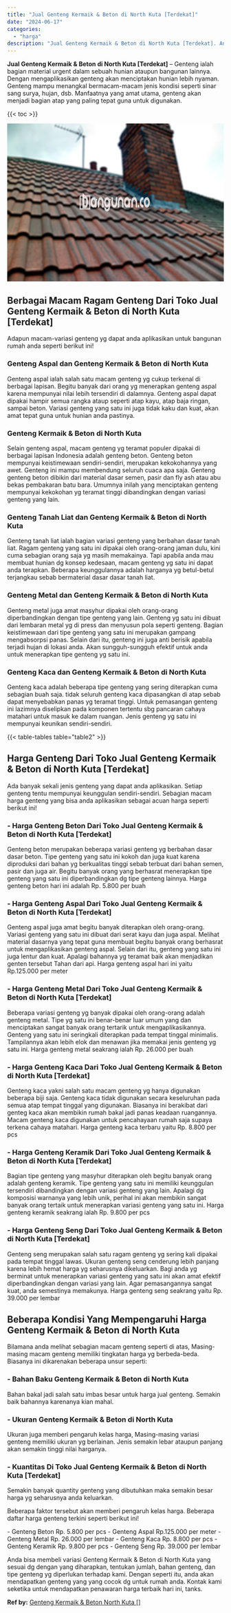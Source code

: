 ```yaml
---
title: "Jual Genteng Kermaik & Beton di North Kuta [Terdekat]"
date: "2024-06-17"
categories: 
  - "harga"
description: "Jual Genteng Kermaik & Beton di North Kuta [Terdekat]. Anda bisa membeli variasi Genteng Kermaik & Beton di North Kuta yang sesuai dg dengan yang diharapkan,..."
---
```


**Jual Genteng Kermaik & Beton di North Kuta \[Terdekat\]** – Genteng ialah bagian material urgent dalam sebuah hunian ataupun bangunan lainnya. Dengan mengaplikasikan genteng akan menciptakan hunian lebih nyaman. Genteng mampu menangkal bermacam-macam jenis kondisi seperti sinar sang surya, hujan, dsb. Manfaatnya yang amat utama, genteng akan menjadi bagian atap yang paling tepat guna untuk digunakan.

{{< toc >}}

![Jual Genteng Kermaik & Beton di North Kuta [Terdekat]](/images/genteng-minimalis-murah24.png)

## Berbagai Macam Ragam Genteng Dari Toko Jual Genteng Kermaik & Beton di North Kuta \[Terdekat\]

Adapun macam-variasi genteng yg dapat anda aplikasikan untuk bangunan rumah anda seperti berikut ini!

### Genteng Aspal dan Genteng Kermaik & Beton di North Kuta

Genteng aspal ialah salah satu macam genteng yg cukup terkenal di berbagai lapisan. Begitu banyak dari orang yg menerapkan genteng aspal karena mempunyai nilai lebih tersendiri di dalamnya. Genteng aspal dapat dipakai hampir semua rangka ataup seperti atap kayu, atap baja ringan, sampai beton. Variasi genteng yang satu ini juga tidak kaku dan kuat, akan amat tepat guna untuk hunian anda pastinya.

### Genteng Kermaik & Beton di North Kuta

Selain genteng aspal, macam genteng yg teramat populer dipakai di berbagai lapisan Indonesia adalah genteng beton. Genteng beton mempunyai keistimewaan sendiri-sendiri, merupakan kekokohannya yang awet. Genteng ini mampu membendung seluruh cuaca apa saja. Genteng genteng beton dibikin dari material dasar semen, pasir dan fly ash atau abu bekas pembakaran batu bara. Umumnya inilah yang menciptakan genteng mempunyai kekokohan yg teramat tinggi dibandingkan dengan variasi genteng yang lain.

### Genteng Tanah Liat dan Genteng Kermaik & Beton di North Kuta

Genteng tanah liat ialah bagian variasi genteng yang berbahan dasar tanah liat. Ragam genteng yang satu ini dipakai oleh orang-orang jaman dulu, kini cuma sebagian orang saja yg masih memakainya. Tapi apabila anda mau membuat hunian dg konsep kedesaan, macam genteng yg satu ini dapat anda terapkan. Beberapa keunggulannya adalah harganya yg betul-betul terjangkau sebab bermaterial dasar dasar tanah liat.

### Genteng Metal dan Genteng Kermaik & Beton di North Kuta

Genteng metal juga amat masyhur dipakai oleh orang-orang diperbandingkan dengan tipe genteng yang lain. Genteng yg satu ini dibuat dari lembaran metal yg di press dan menyusun pola seperti genteng. Bagian keistimewaan dari tipe genteng yang satu ini merupakan gampang mengabsorpsi panas. Selain dari itu, genteng ini juga anti berisik apabila terjadi hujan di lokasi anda. Akan sungguh-sungguh efektif untuk anda untuk menerapkan tipe genteng yg satu ini.

### Genteng Kaca dan Genteng Kermaik & Beton di North Kuta

Genteng kaca adalah beberapa tipe genteng yang sering diterapkan cuma sebagian buah saja. tidak seluruh genteng kaca dipasangkan di atap sebab dapat menyebabkan panas yg teramat tinggi. Untuk pemasangan genteng ini lazimnya diselipkan pada komponen tertentu sbg pancaran cahaya matahari untuk masuk ke dalam ruangan. Jenis genteng yg satu ini mempunyai keunikan sendiri-sendiri.

{{< table-tables table="table2" >}}

## Harga Genteng Dari Toko Jual Genteng Kermaik & Beton di North Kuta \[Terdekat\]

Ada banyak sekali jenis genteng yang dapat anda aplikasikan. Setiap genteng tentu mempunyai keunggulan sendiri-sendiri. Sebagian macam harga genteng yang bisa anda aplikasikan sebagai acuan harga seperti berikut ini!

### \- Harga Genteng Beton Dari Toko Jual Genteng Kermaik & Beton di North Kuta \[Terdekat\]

Genteng beton merupakan beberapa variasi genteng yg berbahan dasar dasar beton. Tipe genteng yang satu ini kokoh dan juga kuat karena diproduksi dari bahan yg berkualitas tinggi sebab terbuat dari bahan semen, pasir dan juga air. Begitu banyak orang yang berhasrat menerapkan tipe genteng yang satu ini diperbandingkan dg tipe genteng lainnya. Harga genteng beton hari ini adalah Rp. 5.800 per buah

### \- Harga Genteng Aspal Dari Toko Jual Genteng Kermaik & Beton di North Kuta \[Terdekat\]

Genteng aspal juga amat begitu banyak diterapkan oleh orang-orang. Variasi genteng yang satu ini dibuat dari serat kayu dan juga aspal. Melihat material dasarnya yang tepat guna membuat begitu banyak orang berhasrat untuk mengaplikasikan genteng aspal. Selain dari itu, genteng yang satu ini juga lentur dan kuat. Apalagi bahannya yg teramat baik akan menjadikan genten tersebut Tahan dari api. Harga genteng aspal hari ini yaitu Rp.125.000 per meter

### \- Harga Genteng Metal Dari Toko Jual Genteng Kermaik & Beton di North Kuta \[Terdekat\]

Beberapa variasi genteng yg banyak dipakai oleh orang-orang adalah genteng metal. Tipe yg satu ini benar-benar luar umum yang dan menciptakan sangat banyak orang tertarik untuk mengaplikasikannya. Genteng yang satu ini seringkali diterapkan pada tempat tinggal minimalis. Tampilannya akan lebih elok dan menawan jika memakai jenis genteng yg satu ini. Harga genteng metal seakrang ialah Rp. 26.000 per buah

### \- Harga Genteng Kaca Dari Toko Jual Genteng Kermaik & Beton di North Kuta \[Terdekat\]

Genteng kaca yakni salah satu macam genteng yg hanya digunakan beberapa biji saja. Genteng kaca tidak digunakan secara keseluruhan pada semua atap tempat tinggal yang digunakan. Biasanya ini berakibat dari genteg kaca akan membikin rumah bakal jadi panas keadaan ruangannya. Macam genteng kaca digunakan untuk pencahayaan rumah saja supaya terkena cahaya matahari. Harga genteng kaca terbaru yaitu Rp. 8.800 per pcs

### \- Harga Genteng Keramik Dari Toko Jual Genteng Kermaik & Beton di North Kuta \[Terdekat\]

Bagian tipe genteng yang masyhur diterapkan oleh begitu banyak orang adalah genteng keramik. Tipe genteng yang satu ini memiliki keunggulan tersendiri dibandingkan dengan variasi genteng yang lain. Apalagi dg komposisi warnanya yang lebih unik, perihal ini akan membikin sangat banyak orang tertaik untuk menerapkan variasi genteng yang satu ini. Harga genteng keramik seakrang ialah Rp. 9.800 per pcs

### \- Harga Genteng Seng Dari Toko Jual Genteng Kermaik & Beton di North Kuta \[Terdekat\]

Genteng seng merupakan salah satu ragam genteng yg sering kali dipakai pada tempat tinggal lawas. Ukuran genteng seng cenderung lebih panjang karena lebih hemat harga yg seharusnya dikeluarkan. Bagi anda yg berminat untuk menerapkan variasi genteng yang satu ini akan amat efektif diperbandingkan dengan variasi yang lain. Agar pemasangannya sangat kuat, anda semestinya memakunya. Harga genteng seng seakrang yaitu Rp. 39.000 per lembar

## Beberapa Kondisi Yang Mempengaruhi Harga Genteng Kermaik & Beton di North Kuta

Bilamana anda melihat sebagian macam genteng seperti di atas, Masing-masing macam genteng memiliki tingkatan harga yg berbeda-beda. Biasanya ini dikarenakan beberapa unsur seperti:

### \- Bahan Baku Genteng Kermaik & Beton di North Kuta

Bahan bakal jadi salah satu imbas besar untuk harga jual genteng. Semakin baik bahannya karenanya kian mahal.

### \- Ukuran Genteng Kermaik & Beton di North Kuta

Ukuran juga memberi pengaruh kelas harga, Masing-masing variasi genteng memiliki ukuran yg berlainan. Jenis semakin lebar ataupun panjang akan semakin tinggi nilai harganya.

### \- Kuantitas Di Toko Jual Genteng Kermaik & Beton di North Kuta \[Terdekat\]

Semakin banyak quantity genteng yang dibutuhkan maka semakin besar harga yg seharusnya anda keluarkan.

Beberapa faktor tersebut akan memberi pengaruh kelas harga. Beberapa daftar harga genteng terkini seperti berikut ini!

\- Genteng Beton Rp. 5.800 per pcs - Genteng Aspal Rp.125.000 per meter - Genteng Metal Rp. 26.000 per lembar - Genteng Kaca Rp. 8.800 per pcs - Genteng Keramik Rp. 9.800 per pcs - Genteng Seng Rp. 39.000 per lembar

Anda bisa membeli variasi Genteng Kermaik & Beton di North Kuta yang sesuai dg dengan yang diharapkan, tentukan jumlah, bahan genteng, dan tipe genteng yg diperlukan terhadap kami. Dengan seperti itu, anda akan mendapatkan genteng yang yang cocok dg untuk rumah anda. Kontak kami seketika untuk mendapatkan penawaran harga terbaik hari ini, tanks.

**Ref by:**  [Genteng Kermaik & Beton  North Kuta []](https://id.wikipedia.org/wiki/Genteng)
